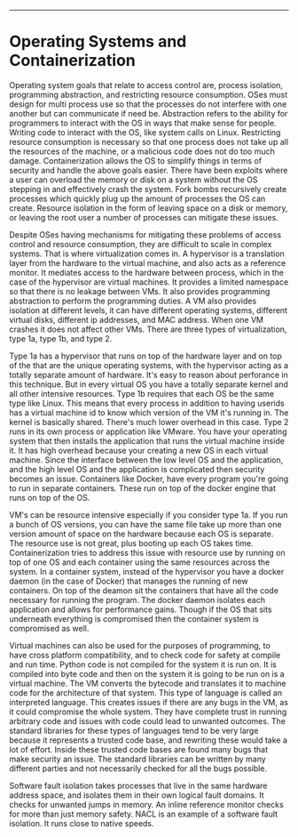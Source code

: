 ___

# Operating Systems and Containerization

Operating system goals that relate to access control are, process isolation, programming abstraction, and restricting resource consumption. OSes must design for multi process use so that the processes do not interfere with one another but can communicate if need be. Abstraction refers to the ability for programmers to interact with the OS in ways that make sense for people. Writing code to interact with the OS, like system calls on Linux. Restricting resource consumption is necessary so that one process does not take up all the resources of the machine, or a malicious code does not do too much damage. Containerization allows the OS to simplify things in terms of security and handle the above goals easier. There have been exploits where a user can overload the memory or disk on a system without the OS stepping in and effectively crash the system. Fork bombs recursively create processes which quickly plug up the amount of processes the OS can create. Resource isolation in the form of leaving space on a disk or memory, or leaving the root user a number of processes can mitigate these issues. 

Despite OSes having mechanisms for mitigating these problems of access control and resource consumption, they are difficult to scale in complex systems. That is where virtualization comes in. A hypervisor is a translation layer from the hardware to the virtual machine, and also acts as a reference monitor. It mediates access to the hardware between process, which in the case of the hypervisor are virtual machines. It provides a limited namespace so that there is no leakage between VMs. It also provides programming abstraction to perform the programming duties. A VM also provides isolation at different levels, it can have different operating systems, different virtual disks, different ip addresses, and MAC address. When one VM crashes it does not affect other VMs. There are three types of virtualization, type 1a, type 1b, and type 2.

Type 1a has a hypervisor that runs on top of the hardware layer and on top of the that are the unique operating systems, with the hypervisor acting as a totally separate amount of hardware. It's easy to reason about perforance in this technique. But in every virtual OS you have a totally separate kernel and all other intensive resources. Type 1b requires that each OS be the same type like Linux. This means that every process in addition to having userids has a virtual machine id to know which version of the VM it's running in. The kernel is basically shared. There's much lower overhead in this case. Type 2 runs in its own process or application like VMware. You have your operating system that then installs the application that runs the virtual machine inside it. It has high overhead because your creating a new OS in each virtual machine. Since the interface between the low level OS and the application, and the high level OS and the application is complicated then security becomes an issue. Containers like Docker, have every program you're going to run in separate containers. These run on top of the docker engine that runs on top of the OS. 

VM's can be resource intensive especially if you consider type 1a. If you run a bunch of OS versions, you can have the same file take up more than one version amount of space on the hardware because each OS is separate. The resource use is not great, plus booting up each OS takes time. Containerization tries to address this issue with resource use by running on top of one OS and each container using the same resources across the system. In a container system, instead of the hypervisor you have a docker daemon (in the case of Docker) that manages the running of new containers. On top of the deamon sit the containers that have all the code necessary for running the program. The docker daemon isolates each application and allows for performance gains. Though if the OS that sits underneath everything is compromised then the container system is compromised as well. 

Virtual machines can also be used for the purposes of programming, to have cross platform compatibility, and to check code for safety at compile and run time. Python code is not compiled for the system it is run on. It is compiled into byte code and then on the system it is going to be run on is a virtual machine. The VM converts the bytecode and translates it to machine code for the architecture of that system. This type of language is called an interpreted language. This creates issues if there are any bugs in the VM, as it could compromise the whole system. They have complete trust in running arbitrary code and issues with code could lead to unwanted outcomes. The standard libraries for these types of languages tend to be very large because it represents a trusted code base, and rewriting these would take a lot of effort. Inside these trusted code bases are found many bugs that make security an issue. The standard libraries can be written by many different parties and not necessarily checked for all the bugs possible. 

Software fault isolation takes processes that live in the same hardware address space, and isolates them in their own logical fault domains. It checks for unwanted jumps in memory. An inline reference monitor checks for more than just memory safety. NACL is an example of a software fault isolation. It runs close to native speeds.

